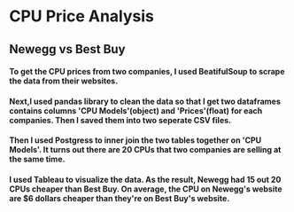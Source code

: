 # CPU Price Analysis
## Newegg vs Best Buy

#### To get the CPU prices from two companies, I used BeatifulSoup to scrape the data from their websites. 

#### Next,I used pandas library to clean the data so that I get two dataframes contains columns 'CPU Models'(object) and 'Prices'(float) for each companies. Then I saved them into two seperate CSV files.

#### Then I used Postgress to inner join the two tables together on 'CPU Models'. It turns out there are 20 CPUs that two companies are selling at the same time.

#### I used Tableau to visualize the data. As the result, Newegg had 15 out 20 CPUs cheaper than Best Buy. On average, the CPU on Newegg's website are $6 dollars cheaper than they're on Best Buy's website.
